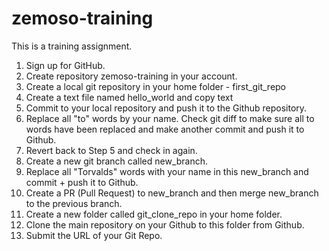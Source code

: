 # zemoso-training
This is a training assignment.
1. Sign up for GitHub.
2. Create repository zemoso-training in your account.
3. Create a local git repository in your home folder - first_git_repo
4. Create a text file named hello_world and copy text
5. Commit to your local repository and push it to the Github repository.
6. Replace all "to" words by your name. Check git diff to make sure all to words have been replaced and make another commit and push it to Github.
7. Revert back to Step 5 and check in again.
8. Create a new git branch called new_branch.
9. Replace all "Torvalds" words with your name in this new_branch and commit + push it to Github.
10. Create a PR (Pull Request) to new_branch and then merge new_branch to the previous branch.
11. Create a new folder called git_clone_repo in your home folder.
12. Clone the main repository on your Github to this folder from Github.
13. Submit the URL of your Git Repo.
